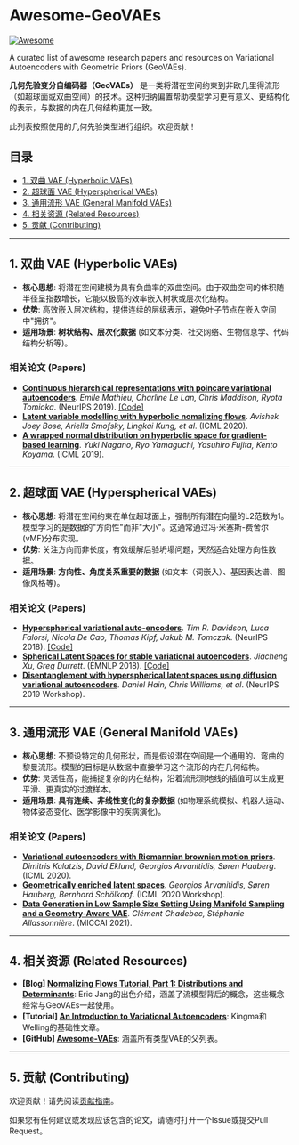 # Awesome-GeoVAEs

<a href="https://github.com/sindresorhus/awesome"><img src="https://cdn.rawgit.com/sindresorhus/awesome/d7305f38d29fed78fa85652e3a63e154dd8e8829/media/badge.svg" alt="Awesome"></a>

A curated list of awesome research papers and resources on Variational Autoencoders with Geometric Priors (GeoVAEs).

**几何先验变分自编码器（GeoVAEs）** 是一类将潜在空间约束到非欧几里得流形（如超球面或双曲空间）的技术。这种归纳偏置帮助模型学习更有意义、更结构化的表示，与数据的内在几何结构更加一致。

此列表按照使用的几何先验类型进行组织。欢迎贡献！

## 目录

- [1. 双曲 VAE (Hyperbolic VAEs)](#1-双曲-vae-hyperbolic-vaes)
- [2. 超球面 VAE (Hyperspherical VAEs)](#2-超球面-vae-hyperspherical-vaes)
- [3. 通用流形 VAE (General Manifold VAEs)](#3-通用流形-vae-general-manifold-vaes)
- [4. 相关资源 (Related Resources)](#4-相关资源-related-resources)
- [5. 贡献 (Contributing)](#5-贡献-contributing)

---

## 1. 双曲 VAE (Hyperbolic VAEs)

- **核心思想**: 将潜在空间建模为具有负曲率的双曲空间。由于双曲空间的体积随半径呈指数增长，它能以极高的效率嵌入树状或层次化结构。
- **优势**: 高效嵌入层次结构，提供连续的层级表示，避免叶子节点在嵌入空间中"拥挤"。
- **适用场景**: **树状结构、层次化数据** (如文本分类、社交网络、生物信息学、代码结构分析等)。

### 相关论文 (Papers)

- **[Continuous hierarchical representations with poincare variational autoencoders](https://arxiv.org/pdf/1901.06033.pdf)**. *Emile Mathieu, Charline Le Lan, Chris Maddison, Ryota Tomioka*. (NeurIPS 2019). [[Code]](https://github.com/emilemathieu/pvae)
- **[Latent variable modelling with hyperbolic nomalizing flows](https://arxiv.org/pdf/2002.06336.pdf)**. *Avishek Joey Bose, Ariella Smofsky, Lingkai Kung, et al*. (ICML 2020).
- **[A wrapped normal distribution on hyperbolic space for gradient-based learning](https://arxiv.org/pdf/1902.02992.pdf)**. *Yuki Nagano, Ryo Yamaguchi, Yasuhiro Fujita, Kento Koyama*. (ICML 2019).

---

## 2. 超球面 VAE (Hyperspherical VAEs)

- **核心思想**: 将潜在空间约束在单位超球面上，强制所有潜在向量的L2范数为1。模型学习的是数据的"方向性"而非"大小"。这通常通过冯·米塞斯-费舍尔(vMF)分布实现。
- **优势**: 关注方向而非长度，有效缓解后验坍塌问题，天然适合处理方向性数据。
- **适用场景**: **方向性、角度关系重要的数据** (如文本（词嵌入）、基因表达谱、图像风格等)。

### 相关论文 (Papers)

- **[Hyperspherical variational auto-encoders](https://arxiv.org/pdf/1804.00891.pdf)**. *Tim R. Davidson, Luca Falorsi, Nicola De Cao, Thomas Kipf, Jakub M. Tomczak*. (NeurIPS 2018). [[Code]](https://github.com/nicola-decao/s-vae-pytorch)
- **[Spherical Latent Spaces for stable variational autoencoders](https://arxiv.org/pdf/1808.10805.pdf)**. *Jiacheng Xu, Greg Durrett*. (EMNLP 2018). [[Code]](https://github.com/jiacheng-xu/vmf_vae_nlp)
- **[Disentanglement with hyperspherical latent spaces using diffusion variational autoencoders](https://openreview.net/pdf?id=SylFDSU6Sr)**. *Daniel Hain, Chris Williams, et al*. (NeurIPS 2019 Workshop).

---

## 3. 通用流形 VAE (General Manifold VAEs)

- **核心思想**: 不预设特定的几何形状，而是假设潜在空间是一个通用的、弯曲的黎曼流形。模型的目标是从数据中直接学习这个流形的内在几何结构。
- **优势**: 灵活性高，能捕捉复杂的内在结构，沿着流形测地线的插值可以生成更平滑、更真实的过渡样本。
- **适用场景**: **具有连续、非线性变化的复杂数据** (如物理系统模拟、机器人运动、物体姿态变化、医学影像中的疾病演化)。

### 相关论文 (Papers)

- **[Variational autoencoders with Riemannian brownian motion priors](https://arxiv.org/pdf/2002.05227.pdf)**. *Dimitris Kalatzis, David Eklund, Georgios Arvanitidis, Søren Hauberg*. (ICML 2020).
- **[Geometrically enriched latent spaces](https://arxiv.org/pdf/2008.00565.pdf)**. *Georgios Arvanitidis, Søren Hauberg, Bernhard Schölkopf*. (ICML 2020 Workshop).
- **[Data Generation in Low Sample Size Setting Using Manifold Sampling and a Geometry-Aware VAE](https://arxiv.org/pdf/2103.13751.pdf)**. *Clément Chadebec, Stéphanie Allassonnière*. (MICCAI 2021).

---

## 4. 相关资源 (Related Resources)

- **[Blog] [Normalizing Flows Tutorial, Part 1: Distributions and Determinants](https://blog.evjang.com/2018/01/nf1.html)**: Eric Jang的出色介绍，涵盖了流模型背后的概念，这些概念经常与GeoVAEs一起使用。
- **[Tutorial] [An Introduction to Variational Autoencoders](https://arxiv.org/abs/1906.02691)**: Kingma和Welling的基础性文章。
- **[GitHub] [Awesome-VAEs](https://github.com/matthewvowels1/Awesome-VAEs)**: 涵盖所有类型VAE的父列表。

---

## 5. 贡献 (Contributing)

欢迎贡献！请先阅读[贡献指南](CONTRIBUTING.md)。

如果您有任何建议或发现应该包含的论文，请随时打开一个Issue或提交Pull Request。
